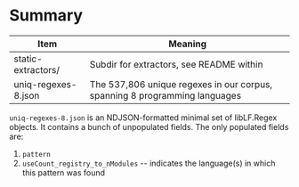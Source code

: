 # Summary

| Item | Meaning |
|------|---------|
| static-extractors/ | Subdir for extractors, see README within |
| uniq-regexes-8.json | The 537,806 unique regexes in our corpus, spanning 8 programming languages |

`uniq-regexes-8.json` is an NDJSON-formatted minimal set of libLF.Regex objects. It contains a bunch of unpopulated fields. The only populated fields are:
1. `pattern`
2. `useCount_registry_to_nModules` -- indicates the language(s) in which this pattern was found
